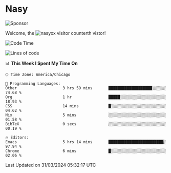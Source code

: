 # Nasy

<!--
<p align="center">
<img height="200" src="https://github-readme-stats.vercel.app/api?username=nasyxx&count_private=true&show_icons=true&theme=dracula&include_all_commits=true"/>
<img height="200" src="https://github-readme-stats.vercel.app/api/top-langs/?username=nasyxx&theme=dracula&hide=html,jupyter+notebook&count_private=true&show_icons=true"/>
</p>

  
----------------
-->

![Sponsor](https://img.shields.io/static/v1.svg?label=Sponsor&message=%E2%9D%A4&logo=GitHub&style=flat&color=pink)
 
Welcome, the ![nasyxx visitor counter](https://count.getloli.com/get/@nasyxx?theme=rule34)th vistor!
 
<!--START_SECTION:waka-->
![Code Time](http://img.shields.io/badge/Code%20Time-4%2C367%20hrs%2016%20mins-blue)

![Lines of code](https://img.shields.io/badge/From%20Hello%20World%20I%27ve%20Written-6.3%20million%20lines%20of%20code-blue)

📊 **This Week I Spent My Time On** 

```text
🕑︎ Time Zone: America/Chicago

💬 Programming Languages: 
Other                    3 hrs 59 mins       ███████████████████░░░░░░   74.68 % 
Org                      1 hr                █████░░░░░░░░░░░░░░░░░░░░   18.93 % 
CSS                      14 mins             █░░░░░░░░░░░░░░░░░░░░░░░░   04.62 % 
Nix                      5 mins              ░░░░░░░░░░░░░░░░░░░░░░░░░   01.58 % 
BibTeX                   0 secs              ░░░░░░░░░░░░░░░░░░░░░░░░░   00.19 % 

🔥 Editors: 
Emacs                    5 hrs 14 mins       ████████████████████████░   97.94 % 
Chrome                   6 mins              █░░░░░░░░░░░░░░░░░░░░░░░░   02.06 % 
```


 Last Updated on 31/03/2024 05:32:17 UTC
<!--END_SECTION:waka-->

<!-- ![visitors](https://visitor-badge.laobi.icu/badge?page_id=nasyxx.nasyxx) -->
